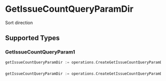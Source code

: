 # GetIssueCountQueryParamDir

Sort direction


## Supported Types

### GetIssueCountQueryParam1

```go
getIssueCountQueryParamDir := operations.CreateGetIssueCountQueryParamDirGetIssueCountQueryParam1(operations.GetIssueCountQueryParam1{/* values here */})
```

### 

```go
getIssueCountQueryParamDir := operations.CreateGetIssueCountQueryParamDirArrayOfgetIssueCountQueryParamIssuesCount2([]operations.GetIssueCountQueryParamIssuesCount2{/* values here */})
```

